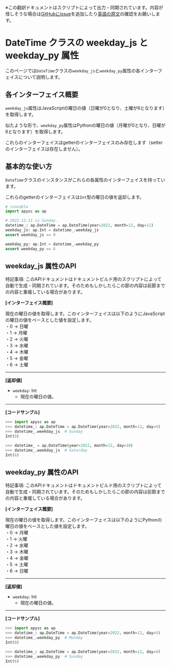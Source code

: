 <span class="inconspicuous-txt">※この翻訳ドキュメントはスクリプトによって出力・同期されています。内容が怪しそうな場合は<a href="https://github.com/simon-ritchie/apysc/issues" target="_blank">GitHubにissue</a>を追加したり[英語の原文](https://simon-ritchie.github.io/apysc/en/datetime_weekday_js_and_weekday_py.html)の確認をお願いします。</span>

# DateTime クラスの weekday_js と weekday_py 属性

このページでは`DateTime`クラスの`weekday_js`と`weekday_py`属性の各インターフェイスについて説明します。

## 各インターフェイス概要

`weekday_js`属性はJavaScriptの曜日の値（日曜が0となり、土曜が6となります）を取得します。

似たような形で、`weekday_py`属性はPythonの曜日の値（月曜が0となり、日曜が6となります）を取得します。

これらのインターフェイスはgetterのインターフェイスのみ存在します（setterのインターフェイスは存在しません）。

## 基本的な使い方

`DateTime`クラスのインスタンスがこれらの各属性のインターフェイスを持っています。

これらのgetterのインターフェイスは`Int`型の曜日の値を返却します。

```py
# runnable
import apysc as ap

# 2022-12-11 is Sunday.
datetime_: ap.DateTime = ap.DateTime(year=2022, month=12, day=11)
weekday_js: ap.Int = datetime_.weekday_js
assert weekday_js == 0

weekday_py: ap.Int = datetime_.weekday_py
assert weekday_py == 6
```

## weekday_js 属性のAPI

<span class="inconspicuous-txt">特記事項: このAPIドキュメントはドキュメントビルド用のスクリプトによって自動で生成・同期されています。そのためもしかしたらこの節の内容は前節までの内容と重複している場合があります。</span>

**[インターフェイス概要]**

現在の曜日の値を取得します。このインターフェイスは以下のようにJavaScriptの曜日の値をベースとした値を設定します。<br> ・0 -> 日曜 <br> ・1 -> 月曜 <br> ・2 -> 火曜 <br> ・3 -> 水曜 <br> ・4 -> 木曜 <br> ・5 -> 金曜 <br> ・6 -> 土曜<hr>

**[返却値]**

- `weekday`: Int
  - 現在の曜日の値。

<hr>

**[コードサンプル]**

```py
>>> import apysc as ap
>>> datetime_: ap.DateTime = ap.DateTime(year=2022, month=12, day=4)
>>> datetime_.weekday_js  # Sunday
Int(0)

>>> datetime_ = ap.DateTime(year=2022, month=12, day=10)
>>> datetime_.weekday_js  # Saturday
Int(6)
```

## weekday_py 属性のAPI

<span class="inconspicuous-txt">特記事項: このAPIドキュメントはドキュメントビルド用のスクリプトによって自動で生成・同期されています。そのためもしかしたらこの節の内容は前節までの内容と重複している場合があります。</span>

**[インターフェイス概要]**

現在の曜日の値を取得します。このインターフェイスは以下のようにPythonの曜日の値をベースとした値を設定します。<br> ・0 -> 月曜 <br> ・1 -> 火曜 <br> ・2 -> 水曜 <br> ・3 -> 木曜 <br> ・4 -> 金曜 <br> ・5 -> 土曜 <br> ・6 -> 日曜<hr>

**[返却値]**

- `weekday`: Int
  - 現在の曜日の値。

<hr>

**[コードサンプル]**

```py
>>> import apysc as ap
>>> datetime_: ap.DateTime = ap.DateTime(year=2022, month=12, day=5)
>>> datetime_.weekday_py  # Monday
Int(0)

>>> datetime_: ap.DateTime = ap.DateTime(year=2022, month=12, day=4)
>>> datetime_.weekday_py  # Sunday
Int(6)
```